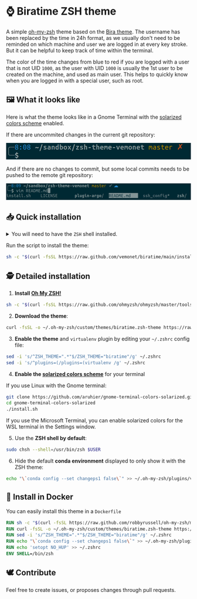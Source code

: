 # ⌚️ Biratime ZSH theme

A simple [oh-my-zsh](https://ohmyz.sh) theme based on the [Bira theme](https://github.com/ohmyzsh/ohmyzsh/blob/master/themes/bira.zsh-theme). The username has been replaced by the time in 24h format, as we usually don't need to be reminded on which machine and user we are logged in at every key stroke. But it can be helpful to keep track of time within the terminal.

The color of the time changes from blue to red if you are logged with a user that is not UID `1000`, as the user with UID `1000` is usually the 1st user to be created on the machine, and used as main user. This helps to quickly know when you are logged in with a special user, such as root.

## 🖼️ What it looks like

Here is what the theme looks like in a Gnome Terminal with the [solarized colors scheme](https://ethanschoonover.com/solarized) enabled.

If there are uncommited changes in the current git repository:

![screenshot commited](resources/screenshot_uncommited.png)

And if there are no changes to commit, but some local commits needs to be pushed to the remote git repository:

![screenshot commited](resources/screenshot_commited.png)

## 📥️ Quick installation

<details><summary>You will need to have the <code>ZSH</code> shell installed.</summary>
```bash
# On Debian-based Linux
sudo apt install -y zsh
# On RedHat Linux
sudo dnf install -y zsh
# On MacOS
brew install zsh
```

</details>

Run the script to install the theme:

```bash
sh -c "$(curl -fsSL https://raw.github.com/vemonet/biratime/main/install.sh)"
```

## 🕵️ Detailed installation

1. **Install [Oh My ZSH!](https://ohmyz.sh)**

```bash
sh -c "$(curl -fsSL https://raw.github.com/ohmyzsh/ohmyzsh/master/tools/install.sh)"
```


2. **Download the theme**:

```bash
curl -fsSL -o ~/.oh-my-zsh/custom/themes/biratime.zsh-theme https://raw.github.com/vemonet/biratime/main/biratime.zsh-theme
```

3. **Enable the theme** and `virtualenv` plugin by editing your `~/.zshrc` config file:

```bash
sed -i 's/^ZSH_THEME=".*"$/ZSH_THEME="biratime"/g' ~/.zshrc
sed -i 's/^plugins=(/plugins=(virtualenv /g' ~/.zshrc
```

4. **Enable the [solarized colors scheme](https://ethanschoonover.com/solarized)** for your terminal

If you use Linux with the Gnome terminal:

```bash
git clone https://github.com/aruhier/gnome-terminal-colors-solarized.git
cd gnome-terminal-colors-solarized
./install.sh
```

If you use the Microsoft Terminal, you can enable solarized colors for the WSL terminal in the Settings window.

5. Use the **ZSH shell by default**:

```bash
sudo chsh --shell=/usr/bin/zsh $USER
```

6. Hide the default **conda environment** displayed to only show it with the ZSH theme:

```bash
echo "\`conda config --set changeps1 false\`" >> ~/.oh-my-zsh/plugins/virtualenv/virtualenv.plugin.zsh
```

## 🐳 Install in Docker

You can easily install this theme in a `Dockerfile`

```dockerfile
RUN sh -c "$(curl -fsSL https://raw.github.com/robbyrussell/oh-my-zsh/master/tools/install.sh)"
RUN curl -fsSL -o ~/.oh-my-zsh/custom/themes/biratime.zsh-theme https://raw.github.com/vemonet/biratime/main/biratime.zsh-theme
RUN sed -i 's/^ZSH_THEME=".*"$/ZSH_THEME="biratime"/g' ~/.zshrc
RUN echo "\`conda config --set changeps1 false\`" >> ~/.oh-my-zsh/plugins/virtualenv/virtualenv.plugin.zsh
RUN echo 'setopt NO_HUP' >> ~/.zshrc
ENV SHELL=/bin/zsh
```

## 🕊️ Contribute

Feel free to create issues, or proposes changes through pull requests.
